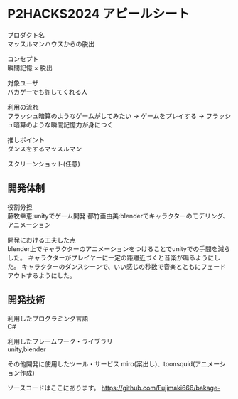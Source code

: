 # P2HACKS2024 アピールシート 

プロダクト名  
マッスルマンハウスからの脱出

コンセプト  
瞬間記憶 × 脱出

対象ユーザ  
バカゲーでも許してくれる人

利用の流れ  
フラッシュ暗算のようなゲームがしてみたい
→ ゲームをプレイする
→ フラッシュ暗算のような瞬間記憶力が身につく

推しポイント  
ダンスをするマッスルマン

スクリーンショット(任意)  

## 開発体制  

役割分担  
藤牧幸恵:unityでゲーム開発
都竹亜由美:blenderでキャラクターのモデリング、アニメーション

開発における工夫した点  
blender上でキャラクターのアニメーションをつけることでunityでの手間を減らした。
キャラクターがプレイヤーに一定の距離近づくと音楽が鳴るようにした。
キャラクターのダンスシーンで、いい感じの秒数で音楽とともにフェードアウトするようにした。

## 開発技術 

利用したプログラミング言語  
C#

利用したフレームワーク・ライブラリ  
unity,blender

その他開発に使用したツール・サービス
miro(案出し)、toonsquid(アニメーション作成)

ソースコードはここにあります。
https://github.com/Fujimaki666/bakage-
